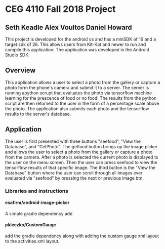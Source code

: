 #   CEG 4110 Fall 2018 Project
##   Seth Keadle Alex Voultos Daniel Howard

This project is developed for the android os and has a minSDK of 16 and a target sdk of 26. This allows users from Kit-Kat and newer to run and compile this application. The application was developed in the Android Studio SDK.

##   Overview
This application allows a user to select a photo from the gallery or capture a photo form the phone's camera and submit it to a server. The server is running  apython scrupt that evaluates the photo via tensorflow machine learning for the prescence of food or no food. The results from the python script are then returned to the user in the form of a percentage scale above the photo. The application also submits each photo and the tensorflow results to the server's database.

##   Application
The user is first presented with three buttons "seefood", "View the Database", and "GetPhoto". The getfood button brings up the image picker and allows the user to select a photo from the gallery or capture a photo from the camera. After a photo is selected the current photo is displayed to the user on the menu screen. Then the user can press seefood to view the tensorflow results of that specific image. The third button is the "View the Database" button where the user can scroll through all images ever evaluated via "seefood" by pressing the next or previous image btn. 

### Libraries and instructions
####    esafirm/android-image-picker
A simple gradle dependency add
#### pkleczko/CustomGauge
add the gradle dependency along with adding the custom gauge xml layout to the activities.xml layout.
